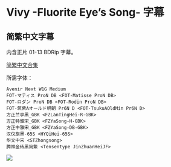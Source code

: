 # Vivy -Fluorite Eye’s Song- 字幕

## 简繁中文字幕

内含正片 01-13 BDRip 字幕。

[简繁中文合集](https://github.com/Nekomoekissaten-SUB/Nekomoekissaten-MIR-Subs/raw/master/Vivy/Vivy_BD_zho.7z)

所需字体：
```
Avenir Next W1G Medium
FOT-マティス ProN DB <FOT-Matisse ProN DB>
FOT-ロダン ProN DB <FOT-Rodin ProN DB>
FOT-筑紫Aオールド明朝 Pr6N D <FOT-TsukuAOldMin Pr6N D>
方正兰亭黑_GBK <FZLanTingHei-R-GBK>
方正特雅宋_GBK <FZYaSong-H-GBK>
方正中雅宋_GBK <FZYaSong-DB-GBK>
汉仪旗黑-65S <HYQiHei-65S>
华文中宋 <STZhongsong>
腾祥金砖黑简繁 <Tensentype JinZhuanHeiJF>
```

![](https://nekomoe.pages.dev/images/2021-04/vivy-portal.jpg)